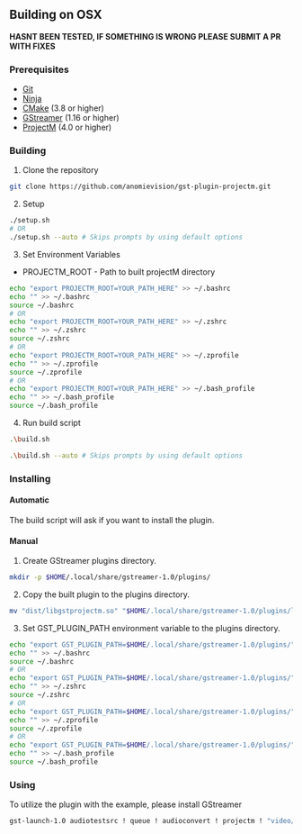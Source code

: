 ## Building on OSX

**HASNT BEEN TESTED, IF SOMETHING IS WRONG PLEASE SUBMIT A PR WITH FIXES**

### Prerequisites

* [Git](https://git-scm.com/download/win)
* [Ninja](https://github.com/ninja-build/ninja)
* [CMake](https://cmake.org/download/) (3.8 or higher)
* [GStreamer](https://gstreamer.freedesktop.org/download/) (1.16 or higher)
* [ProjectM](https://github.com/projectM-visualizer/projectm) (4.0 or higher)

### Building

1. Clone the repository

```bash
git clone https://github.com/anomievision/gst-plugin-projectm.git
``` 

2. Setup

```bash
./setup.sh
# OR
./setup.sh --auto # Skips prompts by using default options
```

3. Set Environment Variables

- PROJECTM_ROOT - Path to built projectM directory

```bash
echo "export PROJECTM_ROOT=YOUR_PATH_HERE" >> ~/.bashrc
echo "" >> ~/.bashrc
source ~/.bashrc
# OR
echo "export PROJECTM_ROOT=YOUR_PATH_HERE" >> ~/.zshrc
echo "" >> ~/.zshrc
source ~/.zshrc
# OR
echo "export PROJECTM_ROOT=YOUR_PATH_HERE" >> ~/.zprofile
echo "" >> ~/.zprofile
source ~/.zprofile
# OR
echo "export PROJECTM_ROOT=YOUR_PATH_HERE" >> ~/.bash_profile
echo "" >> ~/.bash_profile
source ~/.bash_profile
```

4. Run build script

```bash
.\build.sh

.\build.sh --auto # Skips prompts by using default options
```

### Installing

#### Automatic

The build script will ask if you want to install the plugin.

#### Manual

1. Create GStreamer plugins directory.

```bash
mkdir -p $HOME/.local/share/gstreamer-1.0/plugins/
```

2. Copy the built plugin to the plugins directory.

```bash
mv "dist/libgstprojectm.so" "$HOME/.local/share/gstreamer-1.0/plugins/libgstprojectm.so"
```

3. Set GST_PLUGIN_PATH environment variable to the plugins directory.

```bash
echo "export GST_PLUGIN_PATH=$HOME/.local/share/gstreamer-1.0/plugins/" >> ~/.bashrc
echo "" >> ~/.bashrc
source ~/.bashrc
# OR
echo "export GST_PLUGIN_PATH=$HOME/.local/share/gstreamer-1.0/plugins/" >> ~/.zshrc
echo "" >> ~/.zshrc
source ~/.zshrc
# OR
echo "export GST_PLUGIN_PATH=$HOME/.local/share/gstreamer-1.0/plugins/" >> ~/.zprofile
echo "" >> ~/.zprofile
source ~/.zprofile
# OR
echo "export GST_PLUGIN_PATH=$HOME/.local/share/gstreamer-1.0/plugins/" >> ~/.bash_profile
echo "" >> ~/.bash_profile
source ~/.bash_profile
```

### Using

To utilize the plugin with the example, please install GStreamer

```bash
gst-launch-1.0 audiotestsrc ! queue ! audioconvert ! projectm ! "video/x-raw,width=512,height=512,framerate=60/1" ! videoconvert ! xvimagesink sync=false
```